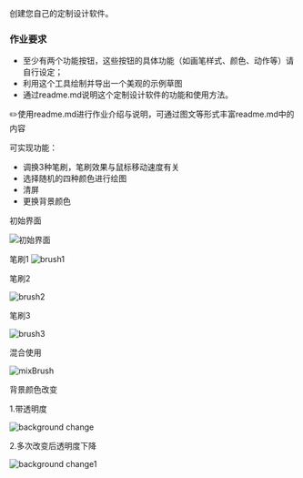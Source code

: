 创建您自己的定制设计软件。

### 作业要求

- 至少有两个功能按钮，这些按钮的具体功能（如画笔样式、颜色、动作等）请自行设定；
- 利用这个工具绘制并导出一个美观的示例草图
- 通过readme.md说明这个定制设计软件的功能和使用方法。

✏️使用readme.md进行作业介绍与说明，可通过图文等形式丰富readme.md中的内容



可实现功能：
- 调换3种笔刷，笔刷效果与鼠标移动速度有关
- 选择随机的四种颜色进行绘图
- 清屏
- 更换背景颜色

初始界面

![初始界面](https://user-images.githubusercontent.com/90942805/138600426-78e44f0e-df56-4c30-9abd-385eea9e737b.png)



笔刷1
![brush1](https://user-images.githubusercontent.com/90942805/138600432-88cad420-cc99-491e-8b87-6e6ec5d16a01.png)


笔刷2

![brush2](https://user-images.githubusercontent.com/90942805/138600435-5460f2d3-c14e-4e39-a078-6b21c5f66fbc.png)


笔刷3

![brush3](https://user-images.githubusercontent.com/90942805/138600477-4fb2b640-4806-496c-81d1-f18c523f1857.png)


混合使用

![mixBrush](https://user-images.githubusercontent.com/90942805/138600507-15d19062-6fbd-4a13-a61a-2b0859701f6d.png)


背景颜色改变

1.带透明度

![background change](https://user-images.githubusercontent.com/90942805/138600532-eb0be1df-d435-42f1-81dd-e5c1d2ad4360.png)


2.多次改变后透明度下降

![background change1](https://user-images.githubusercontent.com/90942805/138600548-01668fff-fc07-4714-80c9-d44a015db280.png)

